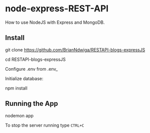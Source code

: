# node-express-REST-API

How to use NodeJS with Express and MongoDB.

## Install

git clone https://github.com/BrianNdwiga/RESTAPI-blogs-expressJS

cd RESTAPI-blogs-expressJS

Configure .env from .env_

Initialize database:

npm install

## Running the App

nodemon app

To stop the server running type `CTRL+C`
